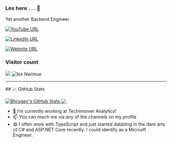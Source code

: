 ### Lex here . . . 👋

Yet another Backend Engineer

[![YouTube URL](https://img.shields.io/static/v1?color=red&label=youtube&logo=youtube&logoColor=white&style=for-the-badge&message=Subscribe)](https://www.youtube.com/c/dotnetmastery)

[![LinkedIn URL](https://img.shields.io/static/v1?color=blue&label=linkedin&logo=linkedin&logoColor=white&style=for-the-badge&message=Connect)](https://www.linkedin.com/in/bhrugenpatel)

[![Website URL](https://img.shields.io/static/v1?color=green&label=DotNetMastery&logo=website&logoColor=white&style=for-the-badge&message=Browse)](https://dotnetmastery.com/)

### Visitor count
<img src="https://profile-counter.glitch.me/lexNwimue/count.svg" />


<img src="https://github.com/lexNwimue/lexNwimue/blob/main/githubLogo.png" alt="lex Nwimue" />

<hr/>
## &#x1f4c8; GitHub Stats

<p><a href="https://github.com/bhrugen/bhrugen">
  <img align="center" src="https://github-readme-stats.vercel.app/api?username=bhrugen&show_icons=true&line_height=27&count_private=true&title_color=ffffff&text_color=c9cacc&icon_color=2bbc8a&bg_color=1d1f21" alt="Bhrugen's GitHub Stats" />
</a>
<a href="https://github.com/bhrugen/bhrugen">
  <img align="center" src="https://github-readme-stats.vercel.app/api/top-langs/?username=bhrugen&hide=java,html,tex&title_color=ffffff&text_color=c9cacc&icon_color=2bbc8a&bg_color=1d1f21&langs_count=3" />
</a>

</p>


- 🔭 I’m currently working at Techinnover Analytics!
- 📫 You can reach me via any of the channels on my profile
- 😄 I often work with TypeScript and just started dabbling in the dark arts of C# and ASP.NET Core recently. I could identify as a Microsft Engineer. 

<!--
**lexNwimue/lexNwimue** is a ✨ _special_ ✨ repository because its `README.md` (this file) appears on your GitHub profile.

Here are some ideas to get you started:

- 🔭 I’m currently working on ...
- 🌱 I’m currently learning ...
- 👯 I’m looking to collaborate on ...
- 🤔 I’m looking for help with ...
- 💬 Ask me about ...
- 📫 How to reach me: ...
- ⚡ Fun fact: ...
-->
